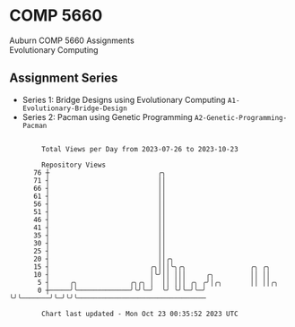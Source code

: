 # COMP 5660
Auburn COMP 5660 Assignments  
Evolutionary Computing

## Assignment Series
- Series 1: Bridge Designs using Evolutionary Computing `A1-Evolutionary-Bridge-Design`
- Series 2: Pacman using Genetic Programming `A2-Genetic-Programming-Pacman`

```

        Total Views per Day from 2023-07-26 to 2023-10-23

        Repository Views
      76 ┼                           ╭╮
      71 ┤                           ││
      66 ┤                           ││
      61 ┤                           ││
      56 ┤                           ││
      51 ┤                           ││
      46 ┤                           ││
      41 ┤                           ││
      35 ┤                           ││
      30 ┤                           ││
      25 ┤                           ││
      20 ┤                           ││╭╮
      15 ┤                         ╭╮│││╰╮╭╮                ╭╮ ╭╮
      10 ┤                         │╰╯││ │││     ╭╮         ││ ││
       5 ┤     ╭╮             ╭╮╭╮ │  ││ │││ ╭╮ ╭╯│╭╮       ││ ││╭╮
       0 ┼─────╯╰─────────────╯╰╯╰─╯  ╰╯ ╰╯╰─╯╰─╯ ╰╯╰───────╯╰─╯╰╯╰────────────────────────────────

        Chart last updated - Mon Oct 23 00:35:52 2023 UTC
        
```
